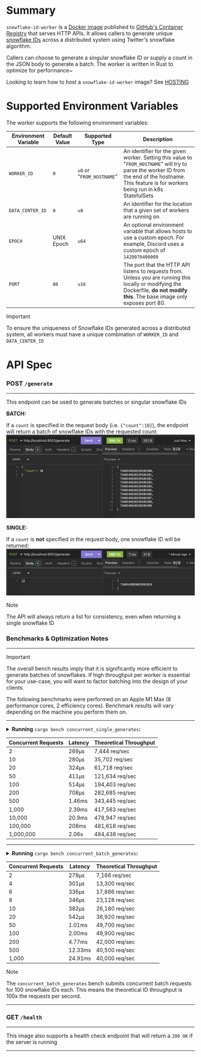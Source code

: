 # Summary
`snowflake-id-worker` is a [Docker image](https://docs.docker.com/get-started/docker-concepts/the-basics/what-is-an-image/) published to
[GitHub's Container Registry](https://github.blog/news-insights/product-news/introducing-github-container-registry/) that serves HTTP APIs. It allows callers to generate unique [snowflake IDs](https://en.wikipedia.org/wiki/Snowflake_ID) across a
distributed system using Twitter's snowflake algorithm.

Callers can choose to generate a singular snowflake ID or supply a count in the JSON body to
generate a batch. The worker is written in Rust to optimize for performance~

Looking to learn how to host a `snowflake-id-worker` image? See [HOSTING](./HOSTING.md)

# Supported Environment Variables

The worker supports the following environment variables:

| Environment Variable | Default Value | Supported Type | Description |
|--|--|--|--|
| `WORKER_ID` | `0` | `u8` or "`FROM_HOSTNAME`" | An identifier for the given worker. Setting this value to "`FROM_HOSTNAME`" will try to parse the worker ID from the end of the hostname. This feature is for workers being run in k8s StatefulSets |
| `DATA_CENTER_ID` | `0` | `u8` | An identifier for the location that a given set of workers are running on |
| `EPOCH` | UNIX Epoch | `u64` | An optional environment variable that allows hosts to use a custom epoch. For example, Discord uses a custom epoch of `1420070400000` |
| `PORT` | `80` | `u16` | The port that the HTTP API listens to requests from. Unless you are running this locally or modifying the Dockerfile, **do not modify this**. The base image only exposes port 80. |

> [!IMPORTANT] 
> To ensure the uniqueness of Snowflake IDs generated across a distributed system, all workers must have a unique combination
> of `WORKER_ID` and `DATA_CENTER_ID`

# API Spec

### **POST** `/generate`
---
This endpoint can be used to generate
batches or singular snowflake IDs

**BATCH:**

If a `count` is specified in the request body (i.e. `{"count":10}`), the endpoint will return a batch of snowflake IDs with the requested count:
![`POST /generate` with populated request body](assets/generate-example-populated-body.png)

**SINGLE:**

If a `count` is **not** specified in the request body, one snowflake ID will be returned:
![`POST /generate` with empty request body](assets/generate-example-empty-body.png)

> [!NOTE]
> The API will always return a list for consistency, even when returning a single snowflake ID

### Benchmarks & Optimization Notes

---

> [!IMPORTANT] 
> The overall bench results imply that it is significantly more efficient to generate batches of snowflakes. If high throughput per
> worker is essential for your use-case, you will want to factor batching into the design of your clients.

The following benchmarks were performed on an Apple M1 Max (8 performance cores, 2 efficiency cores). Benchmark results will vary depending on the machine you perform them on. 

---

<details>
<summary><strong>Running</strong> <code>cargo bench concurrent_single_generates</code><strong>:</strong></summary>

*Raw console output:*
```
concurrent_single_generates/Num Concurrent Requests/2
                        time:   [263.34 µs 268.70 µs 275.66 µs]
                        change: [+5.8956% +8.5359% +11.966%] (p = 0.00 < 0.05)
                        Performance has regressed.
Found 7 outliers among 100 measurements (7.00%)
  2 (2.00%) low mild
  1 (1.00%) high mild
  4 (4.00%) high severe
concurrent_single_generates/Num Concurrent Requests/10
                        time:   [278.64 µs 280.12 µs 281.76 µs]
                        change: [-0.7562% +2.6252% +5.8729%] (p = 0.12 > 0.05)
                        No change in performance detected.
Found 9 outliers among 100 measurements (9.00%)
  2 (2.00%) high mild
  7 (7.00%) high severe
concurrent_single_generates/Num Concurrent Requests/20
                        time:   [315.34 µs 324.13 µs 334.49 µs]
                        change: [+3.1232% +6.0181% +8.7006%] (p = 0.00 < 0.05)
                        Performance has regressed.
Found 6 outliers among 100 measurements (6.00%)
  4 (4.00%) high mild
  2 (2.00%) high severe
concurrent_single_generates/Num Concurrent Requests/50
                        time:   [393.76 µs 411.10 µs 432.01 µs]
                        change: [-19.920% -12.821% -5.6858%] (p = 0.00 < 0.05)
                        Performance has improved.
Found 9 outliers among 100 measurements (9.00%)
  3 (3.00%) high mild
  6 (6.00%) high severe
concurrent_single_generates/Num Concurrent Requests/100
                        time:   [488.86 µs 514.40 µs 551.89 µs]
                        change: [-1.2583% +4.0012% +10.702%] (p = 0.20 > 0.05)
                        No change in performance detected.
Found 8 outliers among 100 measurements (8.00%)
  3 (3.00%) high mild
  5 (5.00%) high severe
concurrent_single_generates/Num Concurrent Requests/200
                        time:   [701.39 µs 707.50 µs 714.44 µs]
                        change: [-18.724% -14.526% -10.781%] (p = 0.00 < 0.05)
                        Performance has improved.
Found 1 outliers among 100 measurements (1.00%)
  1 (1.00%) high mild
Benchmarking concurrent_single_generates/Num Concurrent Requests/500: Warming up for 3.0000 s
Warning: Unable to complete 100 samples in 5.0s. You may wish to increase target time to 6.8s, enable flat sampling, or reduce sample count to 60.
concurrent_single_generates/Num Concurrent Requests/500
                        time:   [1.4297 ms 1.4559 ms 1.4921 ms]
                        change: [-1.2106% +4.1416% +10.287%] (p = 0.18 > 0.05)
                        No change in performance detected.
Found 10 outliers among 100 measurements (10.00%)
  3 (3.00%) high mild
  7 (7.00%) high severe
concurrent_single_generates/Num Concurrent Requests/1000
                        time:   [2.3843 ms 2.3949 ms 2.4065 ms]
                        change: [-8.1474% -5.4694% -3.4899%] (p = 0.00 < 0.05)
                        Performance has improved.
Found 5 outliers among 100 measurements (5.00%)
  2 (2.00%) high mild
  3 (3.00%) high severe
concurrent_single_generates/Num Concurrent Requests/10000
                        time:   [20.438 ms 20.879 ms 21.617 ms]
Found 3 outliers among 100 measurements (3.00%)
  2 (2.00%) high mild
  1 (1.00%) high severe
Benchmarking concurrent_single_generates/Num Concurrent Requests/100000: Warming up for 3.0000 s
Warning: Unable to complete 100 samples in 5.0s. You may wish to increase target time to 21.0s, or reduce sample count to 20.
concurrent_single_generates/Num Concurrent Requests/100000
                        time:   [205.62 ms 207.60 ms 210.02 ms]
Found 8 outliers among 100 measurements (8.00%)
  1 (1.00%) low mild
  2 (2.00%) high mild
  5 (5.00%) high severe
Benchmarking concurrent_single_generates/Num Concurrent Requests/1000000: Warming up for 3.0000 s
Warning: Unable to complete 100 samples in 5.0s. You may wish to increase target time to 206.7s, or reduce sample count to 10.
concurrent_single_generates/Num Concurrent Requests/1000000
                        time:   [2.0523 s 2.0643 s 2.0765 s]
Found 1 outliers among 100 measurements (1.00%)
  1 (1.00%) high mild
```
</details>


| Concurrent Requests | Latency | Theoretical Throughput |
|-------------------------|-------------|------------------------|
| 2 | 269μs | 7,444 req/sec |
| 10 | 280μs | 35,702 req/sec |
| 20 | 324μs | 61,718 req/sec |
| 50 | 411μs | 121,634 req/sec |
| 100 | 514μs | 194,403 req/sec |
| 200 | 708μs | 282,685 req/sec |
| 500 | 1.46ms | 343,445 req/sec |
| 1,000 | 2.39ms | 417,563 req/sec |
| 10,000 | 20.9ms | 478,947 req/sec |
| 100,000 | 208ms | 481,618 req/sec |
| 1,000,000 | 2.06s | 484,438 req/sec |

---

<details>
<summary><strong>Running</strong> <code>cargo bench concurrent_batch_generates</code><strong>:</strong></summary>

*Raw console output:*
```
concurrent_batch_generates/Num Concurrent Requests/2
                        time:   [273.05 µs 279.10 µs 286.71 µs]
                        change: [+1.0647% +2.9058% +4.7268%] (p = 0.00 < 0.05)
                        Performance has regressed.
Found 7 outliers among 100 measurements (7.00%)
  4 (4.00%) high mild
  3 (3.00%) high severe
concurrent_batch_generates/Num Concurrent Requests/4
                        time:   [295.17 µs 300.76 µs 310.53 µs]
                        change: [+2.3508% +5.7233% +10.772%] (p = 0.00 < 0.05)
                        Performance has regressed.
Found 9 outliers among 100 measurements (9.00%)
  6 (6.00%) high mild
  3 (3.00%) high severe
concurrent_batch_generates/Num Concurrent Requests/6
                        time:   [327.68 µs 335.50 µs 345.46 µs]
                        change: [-0.8847% +7.0589% +16.790%] (p = 0.15 > 0.05)
                        No change in performance detected.
Found 4 outliers among 100 measurements (4.00%)
  2 (2.00%) high mild
  2 (2.00%) high severe
concurrent_batch_generates/Num Concurrent Requests/8
                        time:   [344.48 µs 345.89 µs 347.39 µs]
                        change: [-7.4563% -5.4143% -3.5829%] (p = 0.00 < 0.05)
                        Performance has improved.
Found 7 outliers among 100 measurements (7.00%)
  1 (1.00%) low severe
  1 (1.00%) low mild
  2 (2.00%) high mild
  3 (3.00%) high severe
concurrent_batch_generates/Num Concurrent Requests/10
                        time:   [377.93 µs 381.92 µs 389.11 µs]
                        change: [-1.3829% +2.0156% +6.8516%] (p = 0.42 > 0.05)
                        No change in performance detected.
Found 10 outliers among 100 measurements (10.00%)
  6 (6.00%) high mild
  4 (4.00%) high severe
concurrent_batch_generates/Num Concurrent Requests/20
                        time:   [517.85 µs 541.65 µs 573.03 µs]
                        change: [-3.7601% -0.4496% +3.2736%] (p = 0.82 > 0.05)
                        No change in performance detected.
Found 11 outliers among 100 measurements (11.00%)
  6 (6.00%) high mild
  5 (5.00%) high severe
Benchmarking concurrent_batch_generates/Num Concurrent Requests/50: Warming up for 3.0000 s
Warning: Unable to complete 100 samples in 5.0s. You may wish to increase target time to 5.1s, enable flat sampling, or reduce sample count to 60.
concurrent_batch_generates/Num Concurrent Requests/50
                        time:   [1.0024 ms 1.0059 ms 1.0105 ms]
                        change: [+0.1373% +0.9971% +1.9716%] (p = 0.03 < 0.05)
                        Change within noise threshold.
Found 25 outliers among 100 measurements (25.00%)
  3 (3.00%) low severe
  2 (2.00%) low mild
  3 (3.00%) high mild
  17 (17.00%) high severe
concurrent_batch_generates/Num Concurrent Requests/100
                        time:   [2.0011 ms 2.0036 ms 2.0066 ms]
                        change: [-0.8395% -0.3760% -0.0200%] (p = 0.07 > 0.05)
                        No change in performance detected.
Found 13 outliers among 100 measurements (13.00%)
  3 (3.00%) low mild
  3 (3.00%) high mild
  7 (7.00%) high severe
concurrent_batch_generates/Num Concurrent Requests/200
                        time:   [4.6446 ms 4.7708 ms 4.9470 ms]
                        change: [+2.5601% +5.2743% +9.0748%] (p = 0.00 < 0.05)
                        Performance has regressed.
Found 9 outliers among 100 measurements (9.00%)
  2 (2.00%) high mild
  7 (7.00%) high severe
concurrent_batch_generates/Num Concurrent Requests/500
                        time:   [12.167 ms 12.332 ms 12.559 ms]
                        change: [+0.1147% +1.4656% +3.3595%] (p = 0.07 > 0.05)
                        No change in performance detected.
Found 6 outliers among 100 measurements (6.00%)
  1 (1.00%) high mild
  5 (5.00%) high severe
concurrent_batch_generates/Num Concurrent Requests/1000
                        time:   [24.657 ms 24.909 ms 25.318 ms]
                        change: [-0.6338% +0.7789% +2.4971%] (p = 0.42 > 0.05)
                        No change in performance detected.
Found 19 outliers among 100 measurements (19.00%)
  8 (8.00%) low mild
  8 (8.00%) high mild
  3 (3.00%) high severe
```
</details>



| Concurrent Requests | Latency | Theoretical Throughput |
|-------------------------|-------------|----------------------|
| 2 | 279μs | 7,166 req/sec |
| 4 | 301μs | 13,300 req/sec |
| 6 | 336μs | 17,886 req/sec |
| 8 | 346μs | 23,128 req/sec |
| 10 | 382μs | 26,180 req/sec |
| 20 | 542μs | 36,920 req/sec |
| 50 | 1.01ms | 49,700 req/sec |
| 100 | 2.00ms | 49,900 req/sec |
| 200 | 4.77ms | 42,000 req/sec |
| 500 | 12.33ms | 40,500 req/sec |
| 1,000 | 24.91ms | 40,000 req/sec |

> [!NOTE] 
> The `concurrent_batch_generates` bench submits concurrent batch requests for 100 snowflake IDs each. This means the theoretical ID
> throughput is 100x the requests per second. 

---


### **GET** `/health`
---
This image also supports a health check endpoint that will return a `200 OK` if the server is running

---
